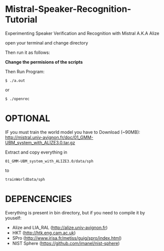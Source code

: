 Mistral-Speaker-Recognition-Tutorial
====================================

Experimenting Speaker Verification and Recognition with Mistral A.K.A Alize

open your terminal and change directory

Then run it as follows:

**Change the permisions of the scripts**

Then Run Program:

    $ ./a.out

or

    $ ./openrec


OPTIONAL
========

IF you must train the world model you have to Download (~90MB): http://mistral.univ-avignon.fr/doc/01_GMM-UBM_system_with_ALIZE3.0.tar.gz

Extract and copy everything in

    01_GMM-UBM_system_with_ALIZE3.0/data/sph

to

    trainWorldData/sph


DEPENCENCIES
============

Everything is present in bin directory, but if you need to compile it by youself:

- Alize and LIA_RAL (http://alize.univ-avignon.fr)
- HKT (http://htk.eng.cam.ac.uk)
- SPro (http://www.irisa.fr/metiss/guig/spro/index.html)
- NIST Sphere (https://github.com/imanel/nist-sphere)
